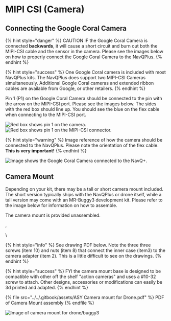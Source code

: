 # MIPI CSI (Camera)

## Connecting the Google Coral Camera

{% hint style="danger" %}
CAUTION IF the Google Coral Camera is connected **backwards**, it will cause a short circuit and burn out both the MIPI-CSI cable and the sensor in the camera. Please see the images below on how to properly connect the Google Coral Camera to the NavQPlus.
{% endhint %}

{% hint style="success" %}
One Google Coral camera is included with most NavQPlus kits. The NavQPlus does support two MIPI-CSI Cameras simultaneously. Additional Google Coral cameras and extended ribbon cables are available from Google, or other retailers. &#x20;
{% endhint %}

Pin 1 (P1) on the Google Coral Camera should be connected to the pin with the arrow on the MIPI-CSI port. Please see the images below. The sides with the red box should line up. You should see the blue on the flex cable when connecting to the MIPI-CSI port.

![Red box shows pin 1 on the camera.](../../.gitbook/assets/coral\_camera\_pins.jpg) ![Red box shows pin 1 on the MIPI-CSI connector.](../../.gitbook/assets/mipi\_csi\_pins.jpg)

{% hint style="warning" %}
Image reference of how the camera should be connected to the NavQPlus. Please note the orientation of the flex cable. **This is very important!**
{% endhint %}

![Image shows the Google Coral Camera connected to the NavQ+.](../../.gitbook/assets/coral\_camera\_orientation.jpg)

## Camera Mount&#x20;

Depending on your kit, there may be a tall or short camera mount included. The short version typically ships with the NavQPlus or drone itself, while a tall version may come with an MR-Buggy3 development kit. Please refer to the image below for information on how to assemble.&#x20;

The camera mount is provided unassembled.

<img src="../../.gitbook/assets/image (4).png" alt="" data-size="original">,

\


{% hint style="info" %}
See drawing PDF below. Note the three three screws (item 10) and nuts (item 8) that connect the inner case (item3) to the camera adapter (item 2). This is a little difficult to see on the drawings.
{% endhint %}

{% hint style="success" %}
FYI the camera mount base is designed to be compatible with other off the shelf "action cameras" and uses a #10-32 screw to attach. Other designs, accessories or modifications can easily be 3d printed and adapted.
{% endhint %}

{% file src="../../.gitbook/assets/ASY Camera mount for Drone.pdf" %}
PDF of Camera Mount assembly
{% endfile %}



![Image of camera mount for drone/buggy3](<../../.gitbook/assets/image (1) (2).png>)

\
&#x20;
